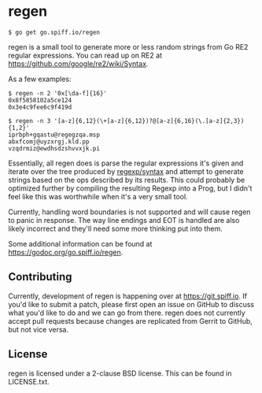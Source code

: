 regen
=====

    $ go get go.spiff.io/regen

regen is a small tool to generate more or less random strings from Go RE2 regular expressions. You
can read up on RE2 at <https://github.com/google/re2/wiki/Syntax>.

As a few examples:

    $ regen -n 2 '0x[\da-f]{16}'
    0x8f5858102a5ce124
    0x3e4c9fee6c9f419d

    $ regen -n 3 '[a-z]{6,12}(\+[a-z]{6,12})?@[a-z]{6,16}(\.[a-z]{2,3}){1,2}'
    iprbph+gqastu@regegzqa.msp
    abxfcomj@uyzxrgj.kld.pp
    vzqdrmiz@ewdhsdzshvvxjk.pi

Essentially, all regen does is parse the regular expressions it's given and iterate over the tree
produced by [regexp/syntax](https://golang.org/pkg/regexp/syntax/) and attempt to generate strings
based on the ops described by its results. This could probably be optimized further by compiling the
resulting Regexp into a Prog, but I didn't feel like this was worthwhile when it's a very small
tool.

Currently, handling word boundaries is not supported and will cause regen to panic in response. The
way line endings and EOT is handled are also likely incorrect and they'll need some more thinking
put into them.

Some additional information can be found at <https://godoc.org/go.spiff.io/regen>.


Contributing
------------
Currently, development of regen is happening over at <https://git.spiff.io>. If you'd like to submit
a patch, please first open an issue on GitHub to discuss what you'd like to do and we can go from
there. regen does not currently accept pull requests because changes are replicated from Gerrit to
GitHub, but not vice versa.


License
-------
regen is licensed under a 2-clause BSD license. This can be found in LICENSE.txt.
